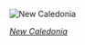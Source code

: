 
![New Caledonia](https://www.gstatic.com/prettyearth/assets/full/1241.jpg)

*[New Caledonia](https://www.google.com/maps/@-22.09154,166.008294,16z/data=!3m1!1e3)*
